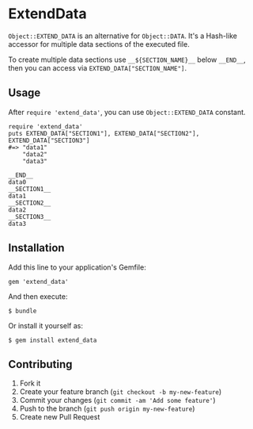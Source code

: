 # ExtendData

`Object::EXTEND_DATA` is an alternative for `Object::DATA`.
It's a Hash-like accessor for multiple data sections of the executed file.

To create multiple data sections use `__${SECTION_NAME}__` below `__END__`, then you can access via `EXTEND_DATA["SECTION_NAME"]`.

## Usage
After `require 'extend_data'`, you can use `Object::EXTEND_DATA` constant.

	require 'extend_data'
	puts EXTEND_DATA["SECTION1"], EXTEND_DATA["SECTION2"], EXTEND_DATA["SECTION3"]
	#=> "data1"
	    "data2"
	    "data3"

	__END__
	data0
	__SECTION1__
	data1
	__SECTION2__
	data2
	__SECTION3__
	data3

## Installation

Add this line to your application's Gemfile:

    gem 'extend_data'

And then execute:

    $ bundle

Or install it yourself as:

    $ gem install extend_data

## Contributing

1. Fork it
2. Create your feature branch (`git checkout -b my-new-feature`)
3. Commit your changes (`git commit -am 'Add some feature'`)
4. Push to the branch (`git push origin my-new-feature`)
5. Create new Pull Request
